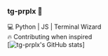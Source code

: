 ### tg-prplx 👾  
💻 Python | JS | Terminal Wizard  
🔥 Contributing when inspired  
[![tg-prplx's GitHub stats](https://github-readme-stats.vercel.app/api?username=tg-prplx&show_icons=true&theme=dark)]
